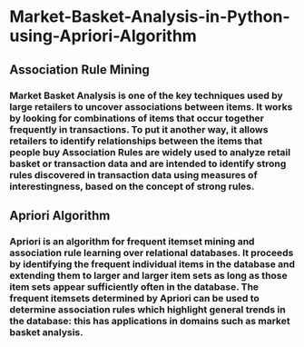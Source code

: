 # Market-Basket-Analysis-in-Python-using-Apriori-Algorithm
## Association Rule Mining
### Market Basket Analysis is one of the key techniques used by large retailers to uncover associations between items. It works by looking for combinations of items that occur together frequently in transactions. To put it another way, it allows retailers to identify relationships between the items that people buy Association Rules are widely used to analyze retail basket or transaction data and are intended to identify strong rules discovered in transaction data using measures of interestingness, based on the concept of strong rules.

## Apriori Algorithm
### Apriori is an algorithm for frequent itemset mining and association rule learning over relational databases. It proceeds by identifying the frequent individual items in the database and extending them to larger and larger item sets as long as those item sets appear sufficiently often in the database. The frequent itemsets determined by Apriori can be used to determine association rules which highlight general trends in the database: this has applications in domains such as market basket analysis.

